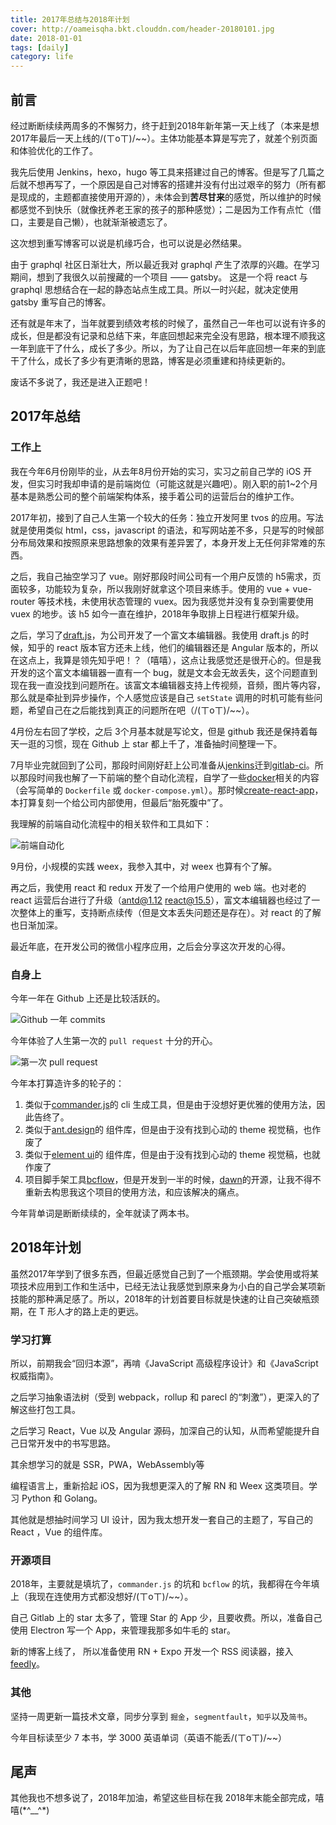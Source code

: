 ```yaml
---
title: 2017年总结与2018年计划
cover: http://oameisqha.bkt.clouddn.com/header-20180101.jpg
date: 2018-01-01
tags: [daily]
category: life
---
```


## 前言

经过断断续续两周多的不懈努力，终于赶到2018年新年第一天上线了（本来是想2017年最后一天上线的/(ㄒoㄒ)/~~）。主体功能基本算是写完了，就差个别页面和体验优化的工作了。

我先后使用 Jenkins，hexo，hugo 等工具来搭建过自己的博客。但是写了几篇之后就不想再写了，一个原因是自己对博客的搭建并没有付出过艰辛的努力（所有都是现成的，主题都直接使用开源的），未体会到**苦尽甘来**的感觉，所以维护的时候都感觉不到快乐（就像抚养老王家的孩子的那种感觉）；二是因为工作有点忙（借口，主要是自己懒），也就渐渐被遗忘了。

这次想到重写博客可以说是机缘巧合，也可以说是必然结果。

由于 graphql 社区日渐壮大，所以最近我对 graphql 产生了浓厚的兴趣。在学习期间，想到了我很久以前搜藏的一个项目 —— gatsby。 这是一个将 react 与 graphql 思想结合在一起的静态站点生成工具。所以一时兴起，就决定使用 gatsby 重写自己的博客。

还有就是年末了，当年就要到绩效考核的时候了，虽然自己一年也可以说有许多的成长，但是都没有记录和总结下来，年底回想起来完全没有思路，根本理不顺我这一年到底干了什么，成长了多少。所以，为了让自己在以后年底回想一年来的到底干了什么，成长了多少有更清晰的思路，博客是必须重建和持续更新的。

废话不多说了，我还是进入正题吧！


## 2017年总结

### 工作上

我在今年6月份刚毕的业，从去年8月份开始的实习，实习之前自己学的 iOS 开发，但实习时我却申请的是前端岗位（可能这就是兴趣吧）。刚入职的前1~2个月基本是熟悉公司的整个前端架构体系，接手着公司的运营后台的维护工作。

2017年初，接到了自己人生第一个较大的任务：独立开发阿里 tvos 的应用。写法就是使用类似 html，css，javascript 的语法，和写网站差不多，只是写的时候部分布局效果和按照原来思路想象的效果有差异罢了，本身开发上无任何非常难的东西。

之后，我自己抽空学习了 vue。刚好那段时间公司有一个用户反馈的 h5需求，页面较多，功能较为复杂，所以我刚好就拿这个项目来练手。使用的 vue + vue-router 等技术栈，未使用状态管理的 vuex。因为我感觉并没有复杂到需要使用 vuex 的地步。该 h5 如今一直在维护，2018年争取排上日程进行框架升级。

之后，学习了[draft.js](https://draftjs.org/)，为公司开发了一个富文本编辑器。我使用 draft.js 的时候，知乎的 react 版本官方还未上线，他们的编辑器还是 Angular 版本的，所以在这点上，我算是领先知乎吧！？（嘻嘻），这点让我感觉还是很开心的。但是我开发的这个富文本编辑器一直有一个 bug，就是文本会无故丢失，这个问题直到现在我一直没找到问题所在。该富文本编辑器支持上传视频，音频，图片等内容，那么就是牵扯到异步操作，个人感觉应该是自己 `setState` 调用的时机可能有些问题，希望自己在之后能找到真正的问题所在吧（/(ㄒoㄒ)/~~）。

4月份左右回了学校，之后 3个月基本就是写论文，但是 github 我还是保持着每天一逛的习惯，现在 Github 上 star 都上千了，准备抽时间整理一下。

7月毕业完就回到了公司，那段时间刚好赶上公司准备从[jenkins](https://jenkins-ci.org/)迁到[gitlab-ci](https://about.gitlab.com/features/gitlab-ci-cd/)。所以那段时间我也解了一下前端的整个自动化流程，自学了一些[docker](https://www.docker.com/)相关的内容（会写简单的 `Dockerfile` 或 `docker-compose.yml`）。那时候[create-react-app](https://github.com/facebookincubator/create-react-app)，本打算复刻一个给公司内部使用，但最后“胎死腹中”了。

我理解的前端自动化流程中的相关软件和工具如下：

![前端自动化](http://oameisqha.bkt.clouddn.com/WX20180102-221209@2x.png)

9月份，小规模的实践 weex，我参入其中，对 weex 也算有个了解。

再之后，我使用 react 和 redux 开发了一个给用户使用的 web 端。也对老的 react 运营后台进行了升级（antd@1.12 react@15.5），富文本编辑器也经过了一次整体上的重写，支持断点续传（但是文本丢失问题还是存在）。对 react 的了解也日渐加深。

最近年底，在开发公司的微信小程序应用，之后会分享这次开发的心得。

### 自身上

今年一年在 Github 上还是比较活跃的。

![Github 一年 commits](http://oameisqha.bkt.clouddn.com/WX20180102-223136@2x.png)

今年体验了人生第一次的 `pull request` 十分的开心。

![第一次 pull request](http://oameisqha.bkt.clouddn.com/WX20180102-222041@2x.png)

今年本打算造许多的轮子的：

1. 类似于[commander.js](https://github.com/tj/commander.js)的 cli 生成工具，但是由于没想好更优雅的使用方法，因此告终了。
2. 类似于[ant.design](https://github.com/ant-design/ant-design)的 组件库，但是由于没有找到心动的 theme
 视觉稿，也作废了
3. 类似于[element ui](https://github.com/ElemeFE/element)的 组件库，但是由于没有找到心动的 theme 视觉稿，也就作废了
4. 项目脚手架工具[bcflow](https://github.com/the-bcflow/bcflow)，但是开发到一半的时候，[dawn](https://github.com/alibaba/dawn)的开源，让我不得不重新去构思我这个项目的使用方法，和应该解决的痛点。

今年背单词是断断续续的，全年就读了两本书。


## 2018年计划

虽然2017年学到了很多东西，但最近感觉自己到了一个瓶颈期。学会使用或将某项技术应用到工作和生活中，已经无法让我感觉到原来身为小白的自己学会某项新技能的那种满足感了。所以，2018年的计划首要目标就是快速的让自己突破瓶颈期，在 T 形人才的路上走的更远。

### 学习打算

所以，前期我会“回归本源”，再啃《JavaScript 高级程序设计》和《JavaScript 权威指南》。

之后学习抽象语法树（受到 webpack，rollup 和 parecl 的“刺激”），更深入的了解这些打包工具。

之后学习 React，Vue 以及 Angular 源码，加深自己的认知，从而希望能提升自己日常开发中的书写思路。

其余想学习的就是 SSR，PWA，WebAssembly等

编程语言上，重新拾起 iOS，因为我想更深入的了解 RN 和 Weex 这类项目。学习 Python 和 Golang。

其他就是想抽时间学习 UI 设计，因为我太想开发一套自己的主题了，写自己的 React ，Vue 的组件库。

### 开源项目

2018年，主要就是填坑了，`commander.js` 的坑和 `bcflow` 的坑，我都得在今年填上（我现在连使用方式都没想好/(ㄒoㄒ)/~~）。

自己 Gitlab 上的 star 太多了，管理 Star 的 App 少，且要收费。所以，准备自己使用 Electron 写一个 App，来管理我那多如牛毛的 star。

新的博客上线了， 所以准备使用 RN + Expo 开发一个 RSS 阅读器，接入[feedly](https://feedly.com/)。


### 其他

坚持一周更新一篇技术文章，同步分享到 `掘金`，`segmentfault`，`知乎`以及`简书`。

今年目标读至少 7 本书，学 3000 英语单词（英语不能丢/(ㄒoㄒ)/~~）


## 尾声

其他我也不想多说了，2018年加油，希望这些目标在我 2018年末能全部完成，嘻嘻(\*^__^\*)
